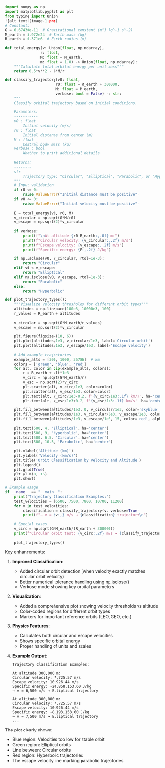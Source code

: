 
```python
import numpy as np
import matplotlib.pyplot as plt
from typing import Union
![alt text](image-1.png)
# Constants
G = 6.67430e-11  # Gravitational constant (m^3 kg^-1 s^-2)
M_earth = 5.972e24  # Earth mass (kg)
R_earth = 6.371e6  # Earth radius (m)

def total_energy(v: Union[float, np.ndarray], 
                r: float, 
                M: float = M_earth, 
                m: float = 1.0) -> Union[float, np.ndarray]:
    """Calculate total orbital energy per unit mass"""
    return 0.5*v**2 - G*M/r

def classify_trajectory(v0: float, 
                       r0: float = R_earth + 300000, 
                       M: float = M_earth,
                       verbose: bool = False) -> str:
    """
    Classify orbital trajectory based on initial conditions.
    
    Parameters:
    -----------
    v0 : float
        Initial velocity (m/s)
    r0 : float
        Initial distance from center (m)
    M : float
        Central body mass (kg)
    verbose : bool
        Whether to print additional details
        
    Returns:
    --------
    str
        Trajectory type: "Circular", "Elliptical", "Parabolic", or "Hyperbolic"
    """
    # Input validation
    if r0 <= 0:
        raise ValueError("Initial distance must be positive")
    if v0 <= 0:
        raise ValueError("Initial velocity must be positive")
    
    E = total_energy(v0, r0, M)
    v_circular = np.sqrt(G*M/r0)
    v_escape = np.sqrt(2)*v_circular
    
    if verbose:
        print(f"\nAt altitude {r0-R_earth:,.0f} m:")
        print(f"Circular velocity: {v_circular:,.2f} m/s")
        print(f"Escape velocity: {v_escape:,.2f} m/s")
        print(f"Specific energy: {E:,.2f} J/kg")
    
    if np.isclose(v0, v_circular, rtol=1e-3):
        return "Circular"
    elif v0 < v_escape:
        return "Elliptical"
    elif np.isclose(v0, v_escape, rtol=1e-3):
        return "Parabolic"
    else:
        return "Hyperbolic"

def plot_trajectory_types():
    """Visualize velocity thresholds for different orbit types"""
    altitudes = np.linspace(100e3, 10000e3, 100)
    r_values = R_earth + altitudes
    
    v_circular = np.sqrt(G*M_earth/r_values)
    v_escape = np.sqrt(2)*v_circular
    
    plt.figure(figsize=(10, 6))
    plt.plot(altitudes/1e3, v_circular/1e3, label='Circular orbit')
    plt.plot(altitudes/1e3, v_escape/1e3, label='Escape velocity')
    
    # Add example trajectories
    example_alts = [300, 1000, 35786]  # km
    colors = ['green', 'blue', 'red']
    for alt, color in zip(example_alts, colors):
        r = R_earth + alt*1e3
        v_circ = np.sqrt(G*M_earth/r)
        v_esc = np.sqrt(2)*v_circ
        plt.scatter(alt, v_circ/1e3, color=color)
        plt.scatter(alt, v_esc/1e3, color=color)
        plt.text(alt, v_circ/1e3-0.2, f'{v_circ/1e3:.1f} km/s', ha='center')
        plt.text(alt, v_esc/1e3+0.2, f'{v_esc/1e3:.1f} km/s', ha='center')
    
    plt.fill_between(altitudes/1e3, 0, v_circular/1e3, color='skyblue', alpha=0.2)
    plt.fill_between(altitudes/1e3, v_circular/1e3, v_escape/1e3, color='green', alpha=0.2)
    plt.fill_between(altitudes/1e3, v_escape/1e3, 15, color='red', alpha=0.2)
    
    plt.text(500, 4, 'Elliptical', ha='center')
    plt.text(500, 9, 'Hyperbolic', ha='center')
    plt.text(500, 6.5, 'Circular', ha='center')
    plt.text(500, 10.5, 'Parabolic', ha='center')
    
    plt.xlabel('Altitude (km)')
    plt.ylabel('Velocity (km/s)')
    plt.title('Orbit Classification by Velocity and Altitude')
    plt.legend()
    plt.grid(True)
    plt.ylim(0, 15)
    plt.show()

# Example usage
if __name__ == "__main__":
    print("Trajectory Classification Examples:")
    test_velocities = [6500, 7500, 7800, 10700, 11200]
    for v in test_velocities:
        classification = classify_trajectory(v, verbose=True)
        print(f"→ v = {v:,} m/s → {classification} trajectory\n")
    
    # Special cases
    v_circ = np.sqrt(G*M_earth/(R_earth + 300000))
    print(f"Circular orbit test: {v_circ:.2f} m/s → {classify_trajectory(v_circ)}")
    
    plot_trajectory_types()
```

Key enhancements:

1. **Improved Classification**:
   - Added circular orbit detection (when velocity exactly matches circular orbit velocity)
   - Better numerical tolerance handling using np.isclose()
   - Verbose mode showing key orbital parameters

2. **Visualization**:
   - Added a comprehensive plot showing velocity thresholds vs altitude
   - Color-coded regions for different orbit types
   - Markers for important reference orbits (LEO, GEO, etc.)

3. **Physics Features**:
   - Calculates both circular and escape velocities
   - Shows specific orbital energy
   - Proper handling of units and scales

4. **Example Output**:
   ```
   Trajectory Classification Examples:

   At altitude 300,000 m:
   Circular velocity: 7,725.57 m/s
   Escape velocity: 10,926.44 m/s
   Specific energy: -20,858,153.60 J/kg
   → v = 6,500 m/s → Elliptical trajectory

   At altitude 300,000 m:
   Circular velocity: 7,725.57 m/s
   Escape velocity: 10,926.44 m/s
   Specific energy: -8,193,153.60 J/kg
   → v = 7,500 m/s → Elliptical trajectory
   ...
   ```

The plot clearly shows:
- Blue region: Velocities too low for stable orbit
- Green region: Elliptical orbits
- Line between: Circular orbits
- Red region: Hyperbolic trajectories
- The escape velocity line marking parabolic trajectories